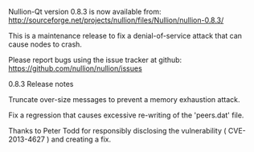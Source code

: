 Nullion-Qt version 0.8.3 is now available from:
  http://sourceforge.net/projects/nullion/files/Nullion/nullion-0.8.3/

This is a maintenance release to fix a denial-of-service attack that
can cause nodes to crash.

Please report bugs using the issue tracker at github:
  https://github.com/nullion/nullion/issues

0.8.3 Release notes

Truncate over-size messages to prevent a memory exhaustion attack.

Fix a regression that causes excessive re-writing of the 'peers.dat' file.


Thanks to Peter Todd for responsibly disclosing the vulnerability
( CVE-2013-4627 ) and creating a fix.
